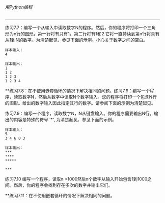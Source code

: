 

###### 用Python编程
---

练习7.7：编写一个从输入中读取数字N的程序。然后，你的程序将打印一个三角形为n行的图形。第一行将有只有1，第二行将有1和2.它将一直持续到第n行将具有从1到N的数字。为清楚起见，参见下面的示例。小心关于数字之间的空白。

```
样本输入：
4
```

```
样本输出：
1
1 2
1 2 3
1 2 3 4
```

**练习7.8：在不使用嵌套循环的情况下解决相同的问题。练习7.9：编写一个程序，读取数字N，然后从数字中读取N个数字输入。您的程序将打印一个包含N行的图形。给出的数字输入因此指定其行的数字。请参阅下面的示例为清楚起见。


练习7.9：编写一个程序，读取数字N，N从键盘输入。你的程序需要输出N行。输出的内容是特殊的符号 '*', 为清楚起见，参见下面的示例。

```
样本输入：
5
3 4 6 0 3
```

```
样本输出：
***
****
*****

***
```



练习7.10 编写一个程序，读取n <1000然后n个数字从输入开始包含1到1000之间。然后，你的程序会找到存在多次的数字并输出它们。

**练习7.11：在不使用嵌套循环的情况下解决相同的问题。


